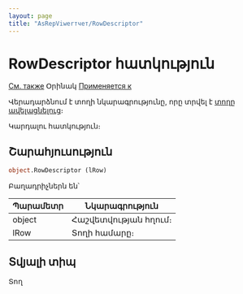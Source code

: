 ```yaml
---
layout: page
title: "AsRepViwerтчет/RowDescriptor"
---
```



# RowDescriptor հատկություն

[См. также](AddRow.md) Օրինակ [Применяется к](../AsRepViewer.md)

Վերադարձնում է տողի նկարագրությունը, որը տրվել է [տողը ավելացնելուց](AddRow.md)։ 

Կարդալու հատկություն։

## Շարահյուսություն

``` vb
object.RowDescriptor (lRow)
```

Բաղադրիչներն են՝ 


| Պարամետր | Նկարագրություն |
|--|--|
| object | Հաշվետվության հղում։  |
| lRow | Տողի համարը։ |


## Տվյալի տիպ

Տող

